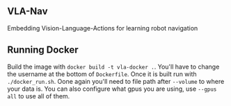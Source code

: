 ## VLA-Nav
Embedding Vision-Language-Actions for learning robot navigation

## Running Docker
Build the image with `docker build -t vla-docker .`. You'll have to change the username at the bottom of `Dockerfile`. Once it is built run with `./docker_run.sh`. Oone again you'll need to file path after `--volume` to where your data is. You can also configure what gpus you are using, use `--gpus all` to use all of them.
